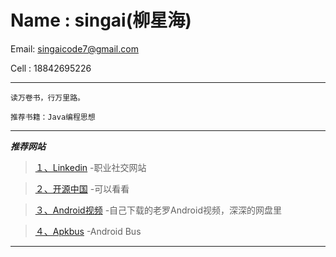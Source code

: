 Name :  singai(柳星海)
=======
Email: singaicode7@gmail.com

Cell : 18842695226

--------------------------------------------------------------
	
	读万卷书，行万里路。

	推荐书籍：Java编程思想
	
	
---------------------------------------------------------------	

***推荐网站***


>[１、Linkedin][1] -职业社交网站


>[２、开源中国][2] -可以看看


>[３、Android视频][3] -自己下载的老罗Android视频，深深的网盘里

>[４、Apkbus][4] -Android Bus


---------------------------------------------------------------
[1]:https://cn.linkedin.com/
[2]:http://www.oschina.net/
[3]:http://pan.baidu.com/s/1BwqTz
[4]:http://www.apkbus.com/
